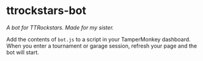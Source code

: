 # ttrockstars-bot

*A bot for TTRockstars. Made for my sister.*

Add the contents of `bot.js` to a script in your TamperMonkey dashboard. When you enter a tournament or garage session, refresh your page and the bot will start.
